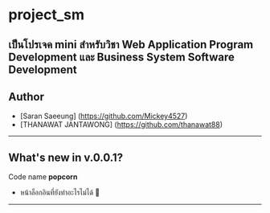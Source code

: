 # project_sm

เป็นโปรเจค mini สำหรับวิชา Web Application Program Development และ Business System Software Development
---
## Author
+ [Saran Saeeung] (https://github.com/Mickey4527)
+ [THANAWAT JANTAWONG] (https://github.com/thanawat88)
---
## What's new in v.0.0.1?
Code name **popcorn**
+ หน้าล็อกอินที่ยังทำอะไรไม่ได้ 🎊
---
